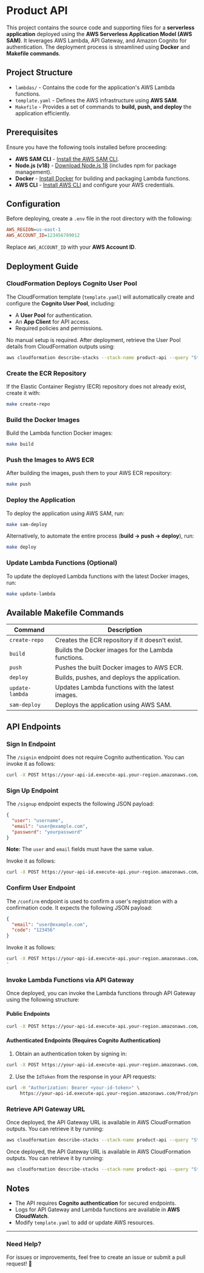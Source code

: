 # Product API

This project contains the source code and supporting files for a **serverless application** deployed using the **AWS Serverless Application Model (AWS SAM)**. It leverages AWS Lambda, API Gateway, and Amazon Cognito for authentication. The deployment process is streamlined using **Docker** and **Makefile commands**.

## Project Structure

- `lambdas/` - Contains the code for the application's AWS Lambda functions.
- `template.yaml` - Defines the AWS infrastructure using **AWS SAM**.
- `Makefile` - Provides a set of commands to **build, push, and deploy** the application efficiently.

## Prerequisites

Ensure you have the following tools installed before proceeding:

- **AWS SAM CLI** - [Install the AWS SAM CLI](https://docs.aws.amazon.com/serverless-application-model/latest/developerguide/serverless-sam-cli-install.html).
- **Node.js (v18)** - [Download Node.js 18](https://nodejs.org/en/) (includes npm for package management).
- **Docker** - [Install Docker](https://hub.docker.com/search/?type=edition\&offering=community) for building and packaging Lambda functions.
- **AWS CLI** - [Install AWS CLI](https://docs.aws.amazon.com/cli/latest/userguide/install-cliv2.html) and configure your AWS credentials.

## Configuration

Before deploying, create a `.env` file in the root directory with the following:

```ini
AWS_REGION=us-east-1
AWS_ACCOUNT_ID=123456789012
```

Replace `AWS_ACCOUNT_ID` with your **AWS Account ID**.

## Deployment Guide

### CloudFormation Deploys Cognito User Pool

The CloudFormation template (`template.yaml`) will automatically create and configure the **Cognito User Pool**, including:

- A **User Pool** for authentication.
- An **App Client** for API access.
- Required policies and permissions.

No manual setup is required. After deployment, retrieve the User Pool details from CloudFormation outputs using:

```bash
aws cloudformation describe-stacks --stack-name product-api --query "Stacks[0].Outputs"
```



### Create the ECR Repository

If the Elastic Container Registry (ECR) repository does not already exist, create it with:

```bash
make create-repo
```

### Build the Docker Images

Build the Lambda function Docker images:

```bash
make build
```

### Push the Images to AWS ECR

After building the images, push them to your AWS ECR repository:

```bash
make push
```

### Deploy the Application

To deploy the application using AWS SAM, run:

```bash
make sam-deploy
```

Alternatively, to automate the entire process (**build → push → deploy**), run:

```bash
make deploy
```

### Update Lambda Functions (Optional)

To update the deployed Lambda functions with the latest Docker images, run:

```bash
make update-lambda
```

## Available Makefile Commands

| Command         | Description                                        |
| --------------- | -------------------------------------------------- |
| `create-repo`   | Creates the ECR repository if it doesn’t exist.    |
| `build`         | Builds the Docker images for the Lambda functions. |
| `push`          | Pushes the built Docker images to AWS ECR.         |
| `deploy`        | Builds, pushes, and deploys the application.       |
| `update-lambda` | Updates Lambda functions with the latest images.   |
| `sam-deploy`    | Deploys the application using AWS SAM.             |

## API Endpoints

### Sign In Endpoint

The `/signin` endpoint does not require Cognito authentication. You can invoke it as follows:

```bash
curl -X POST https://your-api-id.execute-api.your-region.amazonaws.com/Prod/signin -d '{"email": "user@example.com", "password": "yourpassword"}'
```

### Sign Up Endpoint

The `/signup` endpoint expects the following JSON payload:

```json
{
  "user": "username",
  "email": "user@example.com",
  "password": "yourpassword"
}
```

**Note:** The `user` and `email` fields must have the same value.

Invoke it as follows:

```bash
curl -X POST https://your-api-id.execute-api.your-region.amazonaws.com/Prod/signup -d '{"user": "username", "email": "user@example.com", "password": "yourpassword"}'
```

### Confirm User Endpoint

The `/confirm` endpoint is used to confirm a user's registration with a confirmation code. It expects the following JSON payload:

```json
{
  "email": "user@example.com",
  "code": "123456"
}
```

Invoke it as follows:

```bash
curl -X POST https://your-api-id.execute-api.your-region.amazonaws.com/Prod/confirm -d '{"email": "user@example.com", "code": "123456"}'
'
```


### Invoke Lambda Functions via API Gateway

Once deployed, you can invoke the Lambda functions through API Gateway using the following structure:

#### **Public Endpoints**

```bash
curl -X POST https://your-api-id.execute-api.your-region.amazonaws.com/Prod/signup -d '{"email": "user@example.com", "password": "yourpassword"}'
```

#### **Authenticated Endpoints** (Requires Cognito Authentication)

1. Obtain an authentication token by signing in:

```bash
curl -X POST https://your-api-id.execute-api.your-region.amazonaws.com/Prod/signin -d '{"email": "user@example.com", "password": "yourpassword"}'
```

2. Use the `IdToken` from the response in your API requests:

```bash
curl -H "Authorization: Bearer <your-id-token>" \
     https://your-api-id.execute-api.your-region.amazonaws.com/Prod/products
```

### Retrieve API Gateway URL

Once deployed, the API Gateway URL is available in AWS CloudFormation outputs.
You can retrieve it by running:

```bash
aws cloudformation describe-stacks --stack-name product-api --query "Stacks[0].Outputs"
```

Once deployed, the API Gateway URL is available in AWS CloudFormation outputs.
You can retrieve it by running:

```bash
aws cloudformation describe-stacks --stack-name product-api --query "Stacks[0].Outputs"
```

## Notes

- The API requires **Cognito authentication** for secured endpoints.
- Logs for API Gateway and Lambda functions are available in **AWS CloudWatch**.
- Modify `template.yaml` to add or update AWS resources.

---

### Need Help?

For issues or improvements, feel free to create an issue or submit a pull request! 🚀

